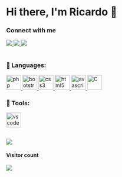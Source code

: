 # Hi there, I'm Ricardo 👋



### Connect with me

<div > 

    
  <a href="mailto:info@prservers.net">
      <img src="https://img.shields.io/badge/-mail-red?flat&logo=gmail&logoColor=white"/>
  </a>
  <!-- <span>&ensp;</span> -->
  <a href="https://3r.com.pa/u/RZQQ" target="_blank">
      <img src="https://img.shields.io/badge/QQ-EB1923?style=flat&logo=tencent-qq"/>
  </a>
  <!-- <span>&ensp;</span> -->
   <a href="https://prservers.net/" target="_blank">
      <img src="https://img.shields.io/badge/Website-blue?style=flat"/>
  </a>

</div>


<br>
<div >

  <h3 >🔧 Languages:</h3>
  <p > 
  <a href="https://php.com" target="_blank"> 
      <img src="https://cdn.jsdelivr.net/gh/devicons/devicon@latest/icons/php/php-original.svg" alt="php" width="40" height="40"/> 
  </a> 
    <a href="https://getbootstrap.com" target="_blank"> 
      <img src="https://cdn.jsdelivr.net/gh/devicons/devicon@latest/icons/bootstrap/bootstrap-original.svg" alt="bootstrap" width="40" height="40"/> 
    </a> 
    <a href="https://www.w3schools.com/css/" target="_blank"> 
      <img src="https://cdn.jsdelivr.net/gh/devicons/devicon@latest/icons/css3/css3-original.svg" alt="css3" width="40" height="40"/> 
    </a>
    <a href="https://www.w3.org/html/" target="_blank"> 
      <img src="https://cdn.jsdelivr.net/gh/devicons/devicon@latest/icons/html5/html5-original.svg" alt="html5" width="40" height="40"/> 
    </a>
    <a href="https://developer.mozilla.org/en-US/docs/Web/JavaScript" target="_blank"> 
      <img src="https://cdn.jsdelivr.net/gh/devicons/devicon@latest/icons/javascript/javascript-original.svg" alt="javascript" width="40" height="40"/> 
    </a> 
    <a href="https://en.cppreference.com/w/c" target="_blank"> 
      <img src="https://cdn.jsdelivr.net/gh/devicons/devicon@latest/icons/c/c-original.svg" alt="C" width="40" height="40"/> 
    </a>
</p>
 
  <h3 >🧰 Tools:</h3>
    <p > 
    <a href="https://code.visualstudio.com/" target="_blank"> 
      <img src="https://cdn.jsdelivr.net/gh/devicons/devicon@latest/icons/vscode/vscode-original.svg" alt="vscode" width="40" height="40"/> </a>
  </p>

  
  
 <br>
<!--  
  <h4>Random Dad style programming joke...</h4>
  <img src="https://readme-jokes.vercel.app/api?theme=react" alt="Jokes Card" />
 <br> -->
  
<div>
  <img src="https://github-contribution-stats.vercel.app/api/?username=terrorawm" />
</div>
 
<div > 
  <h4>Visitor count</h4>
  <img src="https://profile-counter.glitch.me/terrorawm/count.svg" />
</div>

<br>








 
